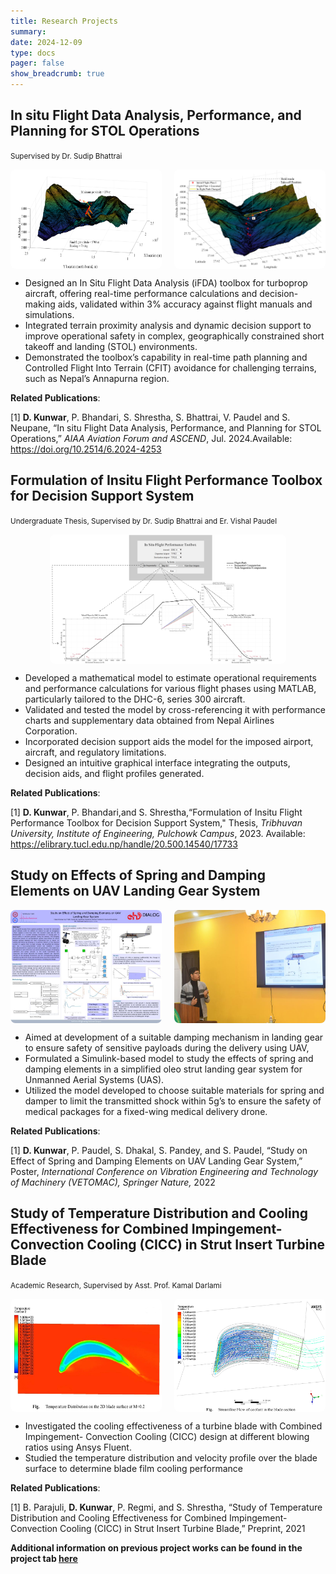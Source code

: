 ```yaml
---
title: Research Projects
summary:
date: 2024-12-09
type: docs
pager: false
show_breadcrumb: true
---
```


<!--more-->

## In situ Flight Data Analysis, Performance, and Planning for STOL Operations
<small>Supervised by Dr. Sudip Bhattrai</small>
<div style="display: flex; justify-content: space-between; gap: 10px;">
    <img src="ifda-1.png" alt="Image 1" style="width: 48%; border-radius: 8px;">
    <img src="ifda-2.png" alt="Image 2" style="width: 48%; border-radius: 8px;">
</div>

- Designed an In Situ Flight Data Analysis (iFDA) toolbox for turboprop aircraft, offering real-time performance calculations and decision-making aids, validated within 3% accuracy against flight manuals and simulations.
- Integrated terrain proximity analysis and dynamic decision support to improve operational safety in complex, geographically constrained short takeoff and landing (STOL) environments.
- Demonstrated the toolbox’s capability in real-time path planning and Controlled Flight Into Terrain (CFIT) avoidance for challenging terrains, such as Nepal’s Annapurna region.


**Related Publications**:

[1] **D. Kunwar**, P. Bhandari, S. Shrestha, S. Bhattrai, V. Paudel and S. Neupane, “In situ Flight Data Analysis, Performance, and Planning for STOL Operations,” _AIAA Aviation Forum and ASCEND_, Jul. 2024.Available: https://doi.org/10.2514/6.2024-4253

## Formulation of Insitu Flight Performance Toolbox for Decision Support System
<small>Undergraduate Thesis, Supervised by Dr. Sudip Bhattrai and Er. Vishal Paudel</small>
<div style="display: flex; justify-content: center; align-items: center; height: 100%; gap: 10px;">
    <img src="GUI.png" alt="Image 2" style="width: 75%; border-radius: 8px;">
</div>

- Developed a mathematical model to estimate operational requirements and performance calculations for various flight phases using MATLAB, particularly tailored to the DHC-6, series 300 aircraft.
- Validated and tested the model by cross-referencing it with performance charts and supplementary data obtained from Nepal Airlines Corporation.
- Incorporated decision support aids the model for the imposed airport, aircraft, and regulatory limitations.
- Designed an intuitive graphical interface integrating the outputs, decision aids, and flight profiles generated.

**Related Publications**:

[1] **D. Kunwar**, P. Bhandari,and S. Shrestha,“Formulation of Insitu Flight Performance Toolbox for Decision Support System," Thesis, _Tribhuvan University, Institute of Engineering, Pulchowk Campus_, 2023. Available: https://elibrary.tucl.edu.np/handle/20.500.14540/17733

## Study on Effects of Spring and Damping Elements on UAV Landing Gear System

<div style="display: flex; justify-content: space-between; gap: 10px;">
    <img src="LG-1.jpeg" alt="Image 1" style="width: 48%; border-radius: 8px;">
    <img src="LG-2.jpeg" alt="Image 2" style="width: 48%; border-radius: 8px;">
</div>

- Aimed at development of a suitable damping mechanism in landing gear to ensure safety of sensitive payloads during the delivery using UAV,
- Formulated a Simulink-based model to study the effects of spring and damping elements in a simplified oleo strut landing gear system for Unmanned Aerial Systems (UAS).
- Utilized the model developed to choose suitable materials for spring and damper to limit the transmitted shock within 5g’s to ensure the safety of medical packages for a fixed-wing medical delivery drone.

**Related Publications**:

[1] **D. Kunwar**, P. Paudel, S. Dhakal, S. Pandey, and S. Paudel, “Study on Effect of Spring and Damping Elements on UAV Landing Gear System,” Poster, _International Conference on Vibration Engineering and Technology of Machinery (VETOMAC), Springer Nature,_ 2022

## Study of Temperature Distribution and Cooling Effectiveness for Combined Impingement-Convection Cooling (CICC) in Strut Insert Turbine Blade
<small> Academic Research, Supervised by Asst. Prof. Kamal Darlami </small>
<div style="display: flex; justify-content: space-between; gap: 10px;">
    <img src="CICC-1.png" alt="Image 1" style="width: 48%; border-radius: 8px;">
    <img src="CICC-2.png" alt="Image 2" style="width: 48%; border-radius: 8px;">
</div>

- Investigated the cooling effectiveness of a turbine blade with Combined Impingement- Convection Cooling (CICC) design at different blowing ratios using Ansys Fluent.
-  Studied the temperature distribution and velocity profile over the blade surface to determine blade film cooling
performance

**Related Publications**:

[1] B. Parajuli, **D. Kunwar**,  P. Regmi, and S. Shrestha, “Study of Temperature Distribution and Cooling Effectiveness for Combined Impingement-Convection Cooling (CICC) in Strut Insert Turbine Blade,” Preprint, 2021



**Additional information on previous project works can be found in the project tab <u><a href="https://www.dipeshkunwar.com.np\projects\projects">here</a></u>**